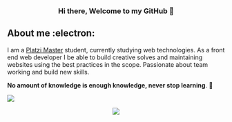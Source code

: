 <h3 align="center"> Hi there, Welcome to my GitHub 👋</h3>

## About me :electron:
I am a [Platzi Master](https://platzi.com/blog/que-es-platzi-master/ "Platzi Master") student, currently studying web technologies. As a front end web developer I be able to build creative solves and maintaining websites using the best practices in the scope. Passionate about team working and build new skills.

**No amount of knowledge is enough knowledge, never stop learning**. 🧠

![](https://komarev.com/ghpvc/?username=rulo-code&color=green)


<p align = "center">
  <img src = "https://github-readme-stats.vercel.app/api/top-langs/?username=rulo-code&layout=compact">
</p>




<!--
**rulo-code/rulo-code** is a ✨ _special_ ✨ repository because its `README.md` (this file) appears on your GitHub profile.

Here are some ideas to get you started:

- 🔭 I’m currently working on ...
- 🌱 I’m currently learning ...
- 👯 I’m looking to collaborate on ...
- 🤔 I’m looking for help with ...
- 💬 Ask me about ...
- 📫 How to reach me: ...
- 😄 Pronouns: ...
- ⚡ Fun fact: ...
-->
